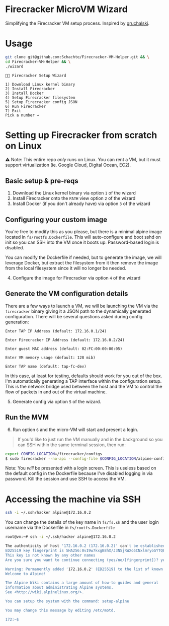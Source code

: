 # Firecracker MicroVM Wizard

Simplifying the Firecracker VM setup process. Inspired by [gruchalski](https://gruchalski.com/).

# Usage

```sh
git clone git@github.com:Schachte/Firecracker-VM-Helper.git && \
cd Firecracker-VM-Helper && \
./wizard
```

```
🧙🔥 Firecracker Setup Wizard

1) Download Linux kernel binary
2) Install Firecracker
3) Install Docker
4) Setup Firecracker filesystem
5) Setup Firecracker config JSON
6) Run Firecracker
7) Exit
Pick a number ➡️ 
```

# Setting up Firecracker from scratch on Linux

⚠️ Note: This entire repo _only_ runs on Linux. You can rent a VM, but it must support virtualization (ie. Google Cloud, Digital Ocean, EC2).

## Basic setup & pre-reqs
1. Download the Linux kernel binary via option `1` of the wizard
2. Install Firecracker onto the `PATH` view option `2` of the wizard
3. Install Docker (if you don't already have) via option `3` of the wizard

## Configuring your custom image

You're free to modify this as you please, but there is a minimal alpine image located in `fs/rootfs.Dockerfile`. This will auto-configure and boot sshd on init so you can SSH into the VM once it boots up. Password-based login is disabled.

You can modify the Dockerfile if needed, but to generate the image, we will leverage Docker, but extract the filesystem from it then remove the image from the local filesystem since it will no longer be needed.

4. Configure the image for Firecracker via option `4` of the wizard

## Generate the VM configuration details

There are a few ways to launch a VM, we will be launching the VM via the `firecracker` binary giving it a JSON path to the dynamically generated configuration. There will be several questions asked during config generation:

```
Enter TAP IP Address (default: 172.16.0.1/24)

Enter Firecracker IP Address (default: 172.16.0.2/24)

Enter guest MAC address (default: 02:FC:00:00:00:05)

Enter VM memory usage (default: 128 mib)

Enter TAP name (default: tap-fc-dev)
```

In this case, at least for testing, defaults should work for you out of the box. I'm automatically generating a TAP interface within the configuration setup. This is the network bridge used between the host and the VM to control the flow of packets in and out of the virtual machine. 

5. Generate config via option `5` of the wizard. 

## Run the MVM

6. Run option `6` and the micro-VM will start and present a login.

> If you'd like to just run the VM manually and in the background so you can SSH within the same terminal session, then run:

```sh
export CONFIG_LOCATION=/firecracker/configs
$ sudo firecracker --no-api --config-file $CONFIG_LOCATION/alpine-config.json 
```

Note: You _will_ be presented with a login screen. This is useless based on the default config in the Dockerfile because I've disabled logging in via password. Kill the session and use SSH to access the VM.

# Accessing the machine via SSH

```sh
ssh -i ~/.ssh/hacker alpine@172.16.0.2
```

You can change the details of the key name in `fs/fs.sh` and the user login username via the Dockerfile in `fs/rootfs.Dockerfile`

```sh
root@vm:~# ssh -i ~/.ssh/hacker alpine@172.16.0.2

The authenticity of host '172.16.0.2 (172.16.0.2)' can't be established.
ED25519 key fingerprint is SHA256:0vI9w7kxgB8hX/J3N5jRWXo5CNxlmryoGYTQEpGpOoI.
This key is not known by any other names
Are you sure you want to continue connecting (yes/no/[fingerprint])? yes

Warning: Permanently added '172.16.0.2' (ED25519) to the list of known hosts.
Welcome to Alpine!

The Alpine Wiki contains a large amount of how-to guides and general
information about administrating Alpine systems.
See <http://wiki.alpinelinux.org/>.

You can setup the system with the command: setup-alpine

You may change this message by editing /etc/motd.

172:~$
```

